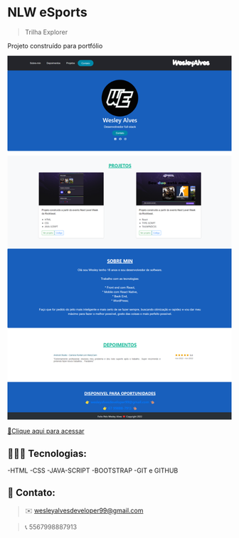 # NLW eSports

>Trilha Explorer


Projeto construído para portfólio 

![preview](./Images/CapturaDeTelaOfMyProfile.png)

[🔗Clique aqui para acessar](https://my-profile-3fe28.web.app/)


## 🧑🏽‍💻 Tecnologias:

-HTML
-CSS
-JAVA-SCRIPT
-BOOTSTRAP
-GIT e GITHUB

## 💙 Contato:
  > ✉️  wesleyalvesdeveloper99@gmail.com

  > 📞  5567998887913
